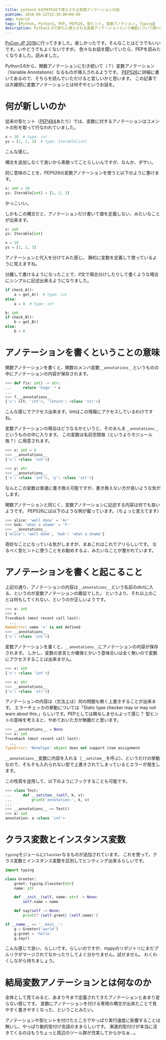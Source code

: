 ```yaml
---
title: python3.6のPEP526で導入される変数アノテーションの話
pubtime: 2016-09-22T22:30:00+09:00
amp: hybrid
tags: [Python, Python3, PEP, PEP526, 型ヒント, 変数アノテション, Typing]
description: Python3.6で新たに導入される変数アノテーションという機能について調べた記録です。構文や挙動、定義上の意味などについて記載しています。
---
```


[PyCon JP 2016](https://pycon.jp/2016/)に行ってきました。楽しかったです。そんなことはどうでもいいです。いやどうでもよくないですが。
色々なお話を聞いていたら、PEPを読みたくなりました。読みました。

Python3.6から、関数アノテーションに引き続いて（？）変数アノテーション（Variable Annotations）なるものが導入されるようです。
[PEP526](https://www.python.org/dev/peps/pep-0526/)に詳細に書いてあるので、そちらを読んでいただけると宜しいかと思います。
この記事では大雑把に変数アノテーションとは何ぞやというお話を。

# 何が新しいのか
従来の型ヒント（[PEP484](https://www.python.org/dev/peps/pep-0484)あたり）では、変数に対するアノテーションはコメントの形を取って行なわれていました。
``` python
x = 10  # type: int
ys = [1, 2, 3]  # type: Iterable[int]
```
こんな感じ。

構文を追加しなくて良いから素敵ってことらしいんですが、なんか、ダサい。

同じ意味のことを、PEP526の変数アノテーションを使うと以下のように書けます。
``` python
x: int = 10
ys: Iterable[int] = [1, 2, 3]
```
かっこいい。

しかもこの構文だと、アノテーションだけ書いて値を定義しない、みたいなことが出来ます。
``` python
x: int
ys: Iterable[int]

x = 10
ys = [1, 2, 3]
```
アノテーションと代入を分けてみた感じ。
静的に変数を定義して使っているように見えますね。

分離して書けるようになったことで、if文で場合分けしたりして書くような場合にシンプルに記述出来るようになりました。
``` python
if check_A():
    a = get_A()  # type: int
else:
    a = 0  # type: int

b: int
if check_B():
    b = get_B()
else:
    b = 0
```

# アノテーションを書くということの意味
関数アノテーションを書くと、関数のメンバ変数`__annotations__`というものの中にアノテーションの内容が保存されます。
``` python
>>> def f(x: int) -> str:
...     return 'hoge' * x
...
>>> f.__annotations__
{'x': &lt; 'int'>, 'return': <class 'str'>}
```
こんな感じでアクセス出来ます。lintはこの情報にアクセスしているわけですね。

変数アノテーションの場合はどうなるかというと、そのまんま`__annotations__`というものの中に入ります。
この変数は名前空間毎（というよりモジュール毎？）に用意されます。
``` python
>>> x: int = 0
>>> __annotations__
{'x': <class 'int'>}

>>> y: str
>>> __annotations__
{'x': <class 'int'>, 'y': <class 'str'>}
```
なんとこの変数は普通に書き換え可能ですが、書き換えない方が良いような気がします。

関数アノテーションと同じく、変数アノテーションに記述する内容は何でも良いようです。
PEP526には以下のような例が載っています。（ちょっと変えてます）
``` python
>>> alice: 'well done' = 'A+'
>>> bob: 'what a shame' = 'F-'
>>> __annotations__
{'alice': 'well done', 'bob': 'what a shame'}
```
奇妙なことになっている気がしますが、まあこれはこれでアリらしいです。
なるべく型ヒントに使うことをお勧めするよ、みたいなことが書かれています。

# アノテーションを書くと起こること
上記の通り、アノテーションの内容は`__annotations__`という名前のdictに入る、というのが変数アノテーションの趣旨でした。
というより、それ以上のことは何もしてくれない、というのが正しいようです。

``` python
>>> x: int
>>> x
Traceback (most recent call last):
  ...
NameError: name 'x' is not defined
>>> __annotations__
{'x': <class 'int'>}

```
変数アノテーションを書くと、`__annotations__`にアノテーションの内容が保存されます。
しかし、変数の宣言とか確保とかいう意味合いは全く無いので変数にアクセスすることは出来ません。

``` python
>>> x: int
{'x': <class 'int'>}

>>> x: str
>>> __annotations__
{'x': <class 'str'>}
```
アノテーションの内容は（文法上は）何の問題も無く上書きすることが出来ます。
エラーチェッカの挙動については「Static type checker may or may not warn about this.」らしいです。PEPとしては関与しませんよって感じ？
型ヒントの意味を考えると、やめておいた方が無難だと思います。

``` python
>>> __annotations__ = None
>>> x: int
Traceback (most recent call last):
  ...
TypeError: 'NoneType' object does not support item assignment
```
`__annotations__`変数に内容を入れる（`__setitem__`を呼ぶ）、というだけの挙動なので、そもそも入れられない型で上書きされてしまっているとエラーが発生します。

この性質を逆用して、以下のようにフックすることも可能です。
``` python
>>> class Test:
...     def __setitem__(self, k, v):
...         print('annotation:', k, v)
...
>>> __annotations__ == Test()
>>> a: int
annotation: a <class 'int'>
```

# クラス変数とインスタンス変数
`typing`モジュールに`ClassVar`なるものが追加されています。
これを使って、クラス変数とインスタンス変数を区別してヒンティング出来るらしいです。

``` python
import typing

class Greeter:
    greet: typing.ClassVar[str]
    name: str

    def __init__(self, name: str) -> None:
        self.name = name

    def say(self -> None:
        print(f'{self.greet} {self.name}')

if __name__ == '__main__':
    g = Greeter('world')
    g.greet = 'hello'
    g.say()
```
こんな感じで良い、らしいです。らしいのですが、mypyのリポジトリにまだプルリクがマージされてなかったりしてよく分かりません。試せません。
わくわくしながら待ちましょう。

# 結局変数アノテーションとは何なのか
全体として見てみると、あまり今まで定義されてきたアノテーションとあまり変らない感じです。
変数にアノテーションを付ける専用の構文が出来たことで見やすく書きやすくなった、ということみたい。

アノテーションや型ヒントを付けたところでやっぱり実行速度に影響することは無いし、やっぱり動的型付け言語のままらしいです。
漸進的型付けが本当に活きてくるのはもうちょっと周辺のツール群が充実してからかなぁ…。
